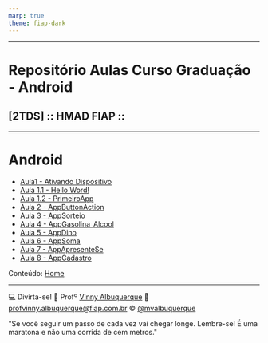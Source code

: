 ```yaml
---
marp: true
theme: fiap-dark
---
```

<!-- _class: logo -->

---
# Repositório Aulas Curso Graduação  - Android
## [2TDS] :: HMAD FIAP ::

---
# Android 

- [Aula1 - Ativando Dispositivo](/02_Android/11_Segunda-Feira_11_09_2023/00_Ativando%20Dispositivos_Android/ativando-dispositivo.pdf)
- [Aula 1.1 - Hello Word!](/02_Android/11_Segunda-Feira_11_09_2023/01_Aula_Apresentacao_Android/01_Aula_Apresentação_Android.pdf)
- [Aula 1.2 - PrimeiroApp](/02_Android/11_Segunda-Feira_11_09_2023/01_Aula_Apresentacao_Android/01_Aula_Apresentação_Android.pdf)
- [Aula 2   - AppButtonAction](/02_Android/12_Quarta-Feira_13_09_2023/Ex_AppButtonAction.pdf)
- [Aula 3   - AppSorteio](/02_Android/12_Quarta-Feira_13_09_2023/Ex_AppSorteio.pdf)
- [Aula 4   - AppGasolina_Alcool](/02_Android/13_Segunda_Feira_18_09_2023/01_AppGasolina/02_Desafio/AlcoolGasolina.png)
- [Aula 5   - AppDino](/02_Android/13_Segunda_Feira_18_09_2023/02_AppDino/02_DesafioDino/01_DesafioDino.pdf)
- [Aula 6   - AppSoma](/02_Android/13_Segunda_Feira_18_09_2023/03_AppSoma/02_Desafio/02_DesafioSoma_Android.pdf)
- [Aula 7   - AppApresenteSe](/02_Android/13_Segunda_Feira_18_09_2023/04_AppApresentese/01_Teoria/ApresenteSe.png)
- [Aula 8   - AppCadastro](/02_Android/14_Quarta_Feira_20_09_2023/05_AppCadastro/01_Desafio_AppCadastro/)



Conteúdo: [Home](/README.md)

---
<!-- header: 'Dúvidas' -->
:computer: Divirta-se!
:school: Profº [Vinny Albuquerque](http://www.linkedin.com/in/mvalbuquerque)
:email: profvinny.albuquerque@fiap.com.br
:copyright: [@mvalbuquerque](http://www.linkedin.com/in/mvalbuquerque)

"Se você seguir um passo de cada vez vai chegar longe. Lembre-se! É uma maratona e não uma corrida de cem metros."
